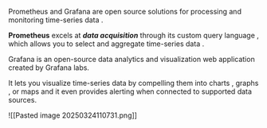 
Prometheus and Grafana are open source solutions for processing and monitoring time-series data . 

**Prometheus** excels at ***data acquisition*** through its custom query language , which allows you to select and aggregate time-series data . 

Grafana is an open-source data analytics and visualization web application created by Grafana labs. 


It lets you visualize time-series data by compelling them into charts , graphs , or maps and it even provides alerting when connected to supported data sources. 

![[Pasted image 20250324110731.png]]


